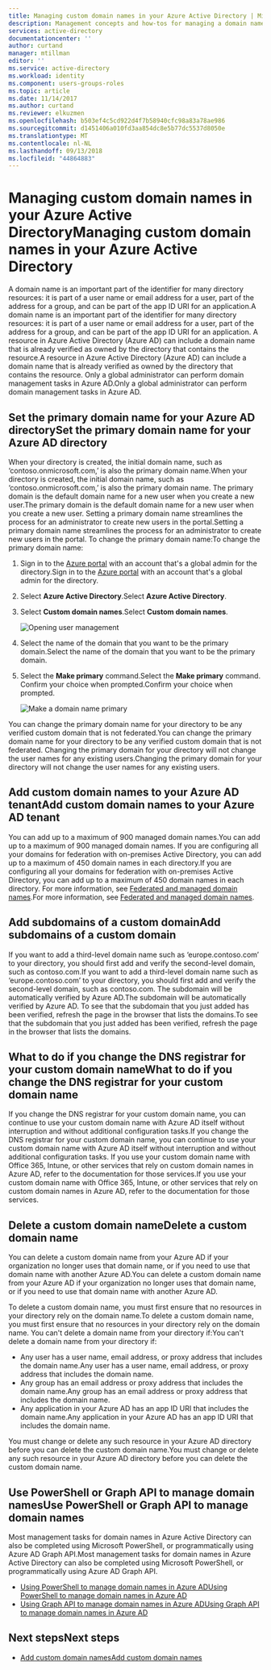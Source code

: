 ```yaml
---
title: Managing custom domain names in your Azure Active Directory | Microsoft Docs
description: Management concepts and how-tos for managing a domain name in Azure Active Directory
services: active-directory
documentationcenter: ''
author: curtand
manager: mtillman
editor: ''
ms.service: active-directory
ms.workload: identity
ms.component: users-groups-roles
ms.topic: article
ms.date: 11/14/2017
ms.author: curtand
ms.reviewer: elkuzmen
ms.openlocfilehash: b503ef4c5cd922d4f7b58940cfc98a83a78ae986
ms.sourcegitcommit: d1451406a010fd3aa854dc8e5b77dc5537d8050e
ms.translationtype: MT
ms.contentlocale: nl-NL
ms.lasthandoff: 09/13/2018
ms.locfileid: "44864883"
---
```

# <a name="managing-custom-domain-names-in-your-azure-active-directory"></a><span data-ttu-id="0fc3d-103">Managing custom domain names in your Azure Active Directory</span><span class="sxs-lookup"><span data-stu-id="0fc3d-103">Managing custom domain names in your Azure Active Directory</span></span>
<span data-ttu-id="0fc3d-104">A domain name is an important part of the identifier for many directory resources: it is part of a user name or email address for a user, part of the address for a group, and can be part of the app ID URI for an application.</span><span class="sxs-lookup"><span data-stu-id="0fc3d-104">A domain name is an important part of the identifier for many directory resources: it is part of a user name or email address for a user, part of the address for a group, and can be part of the app ID URI for an application.</span></span> <span data-ttu-id="0fc3d-105">A resource in Azure Active Directory (Azure AD) can include a domain name that is already verified as owned by the directory that contains the resource.</span><span class="sxs-lookup"><span data-stu-id="0fc3d-105">A resource in Azure Active Directory (Azure AD) can include a domain name that is already verified as owned by the directory that contains the resource.</span></span> <span data-ttu-id="0fc3d-106">Only a global administrator can perform domain management tasks in Azure AD.</span><span class="sxs-lookup"><span data-stu-id="0fc3d-106">Only a global administrator can perform domain management tasks in Azure AD.</span></span>

## <a name="set-the-primary-domain-name-for-your-azure-ad-directory"></a><span data-ttu-id="0fc3d-107">Set the primary domain name for your Azure AD directory</span><span class="sxs-lookup"><span data-stu-id="0fc3d-107">Set the primary domain name for your Azure AD directory</span></span>
<span data-ttu-id="0fc3d-108">When your directory is created, the initial domain name, such as ‘contoso.onmicrosoft.com,’ is also the primary domain name.</span><span class="sxs-lookup"><span data-stu-id="0fc3d-108">When your directory is created, the initial domain name, such as ‘contoso.onmicrosoft.com,’ is also the primary domain name.</span></span> <span data-ttu-id="0fc3d-109">The primary domain is the default domain name for a new user when you create a new user.</span><span class="sxs-lookup"><span data-stu-id="0fc3d-109">The primary domain is the default domain name for a new user when you create a new user.</span></span> <span data-ttu-id="0fc3d-110">Setting a primary domain name streamlines the process for an administrator to create new users in the portal.</span><span class="sxs-lookup"><span data-stu-id="0fc3d-110">Setting a primary domain name streamlines the process for an administrator to create new users in the portal.</span></span> <span data-ttu-id="0fc3d-111">To change the primary domain name:</span><span class="sxs-lookup"><span data-stu-id="0fc3d-111">To change the primary domain name:</span></span>

1. <span data-ttu-id="0fc3d-112">Sign in to the [Azure portal](https://portal.azure.com) with an account that's a global admin for the directory.</span><span class="sxs-lookup"><span data-stu-id="0fc3d-112">Sign in to the [Azure portal](https://portal.azure.com) with an account that's a global admin for the directory.</span></span>
2. <span data-ttu-id="0fc3d-113">Select **Azure Active Directory**.</span><span class="sxs-lookup"><span data-stu-id="0fc3d-113">Select **Azure Active Directory**.</span></span>
3. <span data-ttu-id="0fc3d-114">Select **Custom domain names**.</span><span class="sxs-lookup"><span data-stu-id="0fc3d-114">Select **Custom domain names**.</span></span>
     
   ![Opening user management](./media/domains-manage/add-custom-domain.png)
4. <span data-ttu-id="0fc3d-116">Select the name of the domain that you want to be the primary domain.</span><span class="sxs-lookup"><span data-stu-id="0fc3d-116">Select the name of the domain that you want to be the primary domain.</span></span>
5. <span data-ttu-id="0fc3d-117">Select the **Make primary** command.</span><span class="sxs-lookup"><span data-stu-id="0fc3d-117">Select the **Make primary** command.</span></span> <span data-ttu-id="0fc3d-118">Confirm your choice when prompted.</span><span class="sxs-lookup"><span data-stu-id="0fc3d-118">Confirm your choice when prompted.</span></span>
   
   ![Make a domain name primary](./media/domains-manage/make-primary-domain.png)

<span data-ttu-id="0fc3d-120">You can change the primary domain name for your directory to be any verified custom domain that is not federated.</span><span class="sxs-lookup"><span data-stu-id="0fc3d-120">You can change the primary domain name for your directory to be any verified custom domain that is not federated.</span></span> <span data-ttu-id="0fc3d-121">Changing the primary domain for your directory will not change the user names for any existing users.</span><span class="sxs-lookup"><span data-stu-id="0fc3d-121">Changing the primary domain for your directory will not change the user names for any existing users.</span></span>

## <a name="add-custom-domain-names-to-your-azure-ad-tenant"></a><span data-ttu-id="0fc3d-122">Add custom domain names to your Azure AD tenant</span><span class="sxs-lookup"><span data-stu-id="0fc3d-122">Add custom domain names to your Azure AD tenant</span></span>
<span data-ttu-id="0fc3d-123">You can add up to a maximum of 900 managed domain names.</span><span class="sxs-lookup"><span data-stu-id="0fc3d-123">You can add up to a maximum of 900 managed domain names.</span></span> <span data-ttu-id="0fc3d-124">If you are configuring all your domains for federation with on-premises Active Directory, you can add up to a maximum of 450 domain names in each directory.</span><span class="sxs-lookup"><span data-stu-id="0fc3d-124">If you are configuring all your domains for federation with on-premises Active Directory, you can add up to a maximum of 450 domain names in each directory.</span></span> <span data-ttu-id="0fc3d-125">For more information, see [Federated and managed domain names](https://docs.microsoft.com/azure/active-directory/active-directory-add-domain-concepts#federated-and-managed-domain-names).</span><span class="sxs-lookup"><span data-stu-id="0fc3d-125">For more information, see [Federated and managed domain names](https://docs.microsoft.com/azure/active-directory/active-directory-add-domain-concepts#federated-and-managed-domain-names).</span></span>

## <a name="add-subdomains-of-a-custom-domain"></a><span data-ttu-id="0fc3d-126">Add subdomains of a custom domain</span><span class="sxs-lookup"><span data-stu-id="0fc3d-126">Add subdomains of a custom domain</span></span>
<span data-ttu-id="0fc3d-127">If you want to add a third-level domain name such as ‘europe.contoso.com’ to your directory, you should first add and verify the second-level domain, such as contoso.com.</span><span class="sxs-lookup"><span data-stu-id="0fc3d-127">If you want to add a third-level domain name such as ‘europe.contoso.com’ to your directory, you should first add and verify the second-level domain, such as contoso.com.</span></span> <span data-ttu-id="0fc3d-128">The subdomain will be automatically verified by Azure AD.</span><span class="sxs-lookup"><span data-stu-id="0fc3d-128">The subdomain will be automatically verified by Azure AD.</span></span> <span data-ttu-id="0fc3d-129">To see that the subdomain that you just added has been verified, refresh the page in the browser that lists the domains.</span><span class="sxs-lookup"><span data-stu-id="0fc3d-129">To see that the subdomain that you just added has been verified, refresh the page in the browser that lists the domains.</span></span>

## <a name="what-to-do-if-you-change-the-dns-registrar-for-your-custom-domain-name"></a><span data-ttu-id="0fc3d-130">What to do if you change the DNS registrar for your custom domain name</span><span class="sxs-lookup"><span data-stu-id="0fc3d-130">What to do if you change the DNS registrar for your custom domain name</span></span>
<span data-ttu-id="0fc3d-131">If you change the DNS registrar for your custom domain name, you can continue to use your custom domain name with Azure AD itself without interruption and without additional configuration tasks.</span><span class="sxs-lookup"><span data-stu-id="0fc3d-131">If you change the DNS registrar for your custom domain name, you can continue to use your custom domain name with Azure AD itself without interruption and without additional configuration tasks.</span></span> <span data-ttu-id="0fc3d-132">If you use your custom domain name with Office 365, Intune, or other services that rely on custom domain names in Azure AD, refer to the documentation for those services.</span><span class="sxs-lookup"><span data-stu-id="0fc3d-132">If you use your custom domain name with Office 365, Intune, or other services that rely on custom domain names in Azure AD, refer to the documentation for those services.</span></span>

## <a name="delete-a-custom-domain-name"></a><span data-ttu-id="0fc3d-133">Delete a custom domain name</span><span class="sxs-lookup"><span data-stu-id="0fc3d-133">Delete a custom domain name</span></span>
<span data-ttu-id="0fc3d-134">You can delete a custom domain name from your Azure AD if your organization no longer uses that domain name, or if you need to use that domain name with another Azure AD.</span><span class="sxs-lookup"><span data-stu-id="0fc3d-134">You can delete a custom domain name from your Azure AD if your organization no longer uses that domain name, or if you need to use that domain name with another Azure AD.</span></span>

<span data-ttu-id="0fc3d-135">To delete a custom domain name, you must first ensure that no resources in your directory rely on the domain name.</span><span class="sxs-lookup"><span data-stu-id="0fc3d-135">To delete a custom domain name, you must first ensure that no resources in your directory rely on the domain name.</span></span> <span data-ttu-id="0fc3d-136">You can't delete a domain name from your directory if:</span><span class="sxs-lookup"><span data-stu-id="0fc3d-136">You can't delete a domain name from your directory if:</span></span>

* <span data-ttu-id="0fc3d-137">Any user has a user name, email address, or proxy address that includes the domain name.</span><span class="sxs-lookup"><span data-stu-id="0fc3d-137">Any user has a user name, email address, or proxy address that includes the domain name.</span></span>
* <span data-ttu-id="0fc3d-138">Any group has an email address or proxy address that includes the domain name.</span><span class="sxs-lookup"><span data-stu-id="0fc3d-138">Any group has an email address or proxy address that includes the domain name.</span></span>
* <span data-ttu-id="0fc3d-139">Any application in your Azure AD has an app ID URI that includes the domain name.</span><span class="sxs-lookup"><span data-stu-id="0fc3d-139">Any application in your Azure AD has an app ID URI that includes the domain name.</span></span>

<span data-ttu-id="0fc3d-140">You must change or delete any such resource in your Azure AD directory before you can delete the custom domain name.</span><span class="sxs-lookup"><span data-stu-id="0fc3d-140">You must change or delete any such resource in your Azure AD directory before you can delete the custom domain name.</span></span>

## <a name="use-powershell-or-graph-api-to-manage-domain-names"></a><span data-ttu-id="0fc3d-141">Use PowerShell or Graph API to manage domain names</span><span class="sxs-lookup"><span data-stu-id="0fc3d-141">Use PowerShell or Graph API to manage domain names</span></span>
<span data-ttu-id="0fc3d-142">Most management tasks for domain names in Azure Active Directory can also be completed using Microsoft PowerShell, or programmatically using Azure AD Graph API.</span><span class="sxs-lookup"><span data-stu-id="0fc3d-142">Most management tasks for domain names in Azure Active Directory can also be completed using Microsoft PowerShell, or programmatically using Azure AD Graph API.</span></span>

* [<span data-ttu-id="0fc3d-143">Using PowerShell to manage domain names in Azure AD</span><span class="sxs-lookup"><span data-stu-id="0fc3d-143">Using PowerShell to manage domain names in Azure AD</span></span>](https://msdn.microsoft.com/library/azure/e1ef403f-3347-4409-8f46-d72dafa116e0#BKMK_ManageDomains)
* [<span data-ttu-id="0fc3d-144">Using Graph API to manage domain names in Azure AD</span><span class="sxs-lookup"><span data-stu-id="0fc3d-144">Using Graph API to manage domain names in Azure AD</span></span>](https://msdn.microsoft.com/Library/Azure/Ad/Graph/api/domains-operations)

## <a name="next-steps"></a><span data-ttu-id="0fc3d-145">Next steps</span><span class="sxs-lookup"><span data-stu-id="0fc3d-145">Next steps</span></span>
* [<span data-ttu-id="0fc3d-146">Add custom domain names</span><span class="sxs-lookup"><span data-stu-id="0fc3d-146">Add custom domain names</span></span>](../fundamentals/add-custom-domain.md)

